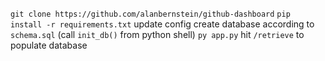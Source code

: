 
`git clone https://github.com/alanbernstein/github-dashboard`
`pip install -r requirements.txt`
update config
create database according to `schema.sql` (call `init_db()` from python shell)
`py app.py`
hit `/retrieve` to populate database
